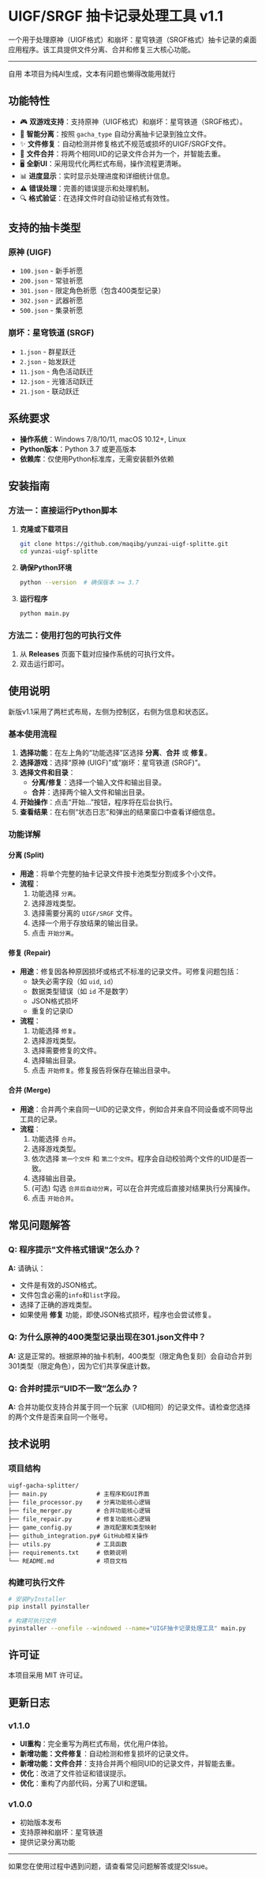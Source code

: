 # UIGF/SRGF 抽卡记录处理工具 v1.1

一个用于处理原神（UIGF格式）和崩坏：星穹铁道（SRGF格式）抽卡记录的桌面应用程序。该工具提供文件分离、合并和修复三大核心功能。

-------

自用
本项目为纯AI生成，文本有问题也懒得改能用就行

## 功能特性

- 🎮 **双游戏支持**：支持原神（UIGF格式）和崩坏：星穹铁道（SRGF格式）。
- 📂 **智能分离**：按照 `gacha_type` 自动分离抽卡记录到独立文件。
- ✨ **文件修复**：自动检测并修复格式不规范或损坏的UIGF/SRGF文件。
- 🔗 **文件合并**：将两个相同UID的记录文件合并为一个，并智能去重。
- 🖥️ **全新UI**：采用现代化两栏式布局，操作流程更清晰。
- 📊 **进度显示**：实时显示处理进度和详细统计信息。
- ⚠️ **错误处理**：完善的错误提示和处理机制。
- 🔍 **格式验证**：在选择文件时自动验证格式有效性。

## 支持的抽卡类型

### 原神 (UIGF)
- `100.json` - 新手祈愿
- `200.json` - 常驻祈愿
- `301.json` - 限定角色祈愿（包含400类型记录）
- `302.json` - 武器祈愿
- `500.json` - 集录祈愿

### 崩坏：星穹铁道 (SRGF)
- `1.json` - 群星跃迁
- `2.json` - 始发跃迁
- `11.json` - 角色活动跃迁
- `12.json` - 光锥活动跃迁
- `21.json` - 联动跃迁

## 系统要求

- **操作系统**：Windows 7/8/10/11, macOS 10.12+, Linux
- **Python版本**：Python 3.7 或更高版本
- **依赖库**：仅使用Python标准库，无需安装额外依赖

## 安装指南

### 方法一：直接运行Python脚本

1. **克隆或下载项目**
   ```bash
   git clone https://github.com/maqibg/yunzai-uigf-splitte.git
   cd yunzai-uigf-splitte
   ```

2. **确保Python环境**
   ```bash
   python --version  # 确保版本 >= 3.7
   ```

3. **运行程序**
   ```bash
   python main.py
   ```

### 方法二：使用打包的可执行文件

1. 从 **Releases** 页面下载对应操作系统的可执行文件。
2. 双击运行即可。

## 使用说明

新版v1.1采用了两栏式布局，左侧为控制区，右侧为信息和状态区。

### 基本使用流程

1. **选择功能**：在左上角的“功能选择”区选择 **分离**、**合并** 或 **修复**。
2. **选择游戏**：选择“原神 (UIGF)”或“崩坏：星穹铁道 (SRGF)”。
3. **选择文件和目录**：
    - **分离/修复**：选择一个输入文件和输出目录。
    - **合并**：选择两个输入文件和输出目录。
4. **开始操作**：点击“开始...”按钮，程序将在后台执行。
5. **查看结果**：在右侧“状态日志”和弹出的结果窗口中查看详细信息。

### 功能详解

#### 分离 (Split)
- **用途**：将单个完整的抽卡记录文件按卡池类型分割成多个小文件。
- **流程**：
  1. 功能选择 `分离`。
  2. 选择游戏类型。
  3. 选择需要分离的 `UIGF/SRGF` 文件。
  4. 选择一个用于存放结果的输出目录。
  5. 点击 `开始分离`。

#### 修复 (Repair)
- **用途**：修复因各种原因损坏或格式不标准的记录文件。可修复问题包括：
  - 缺失必需字段（如 `uid`, `id`）
  - 数据类型错误（如 `id` 不是数字）
  - JSON格式损坏
  - 重复的记录ID
- **流程**：
  1. 功能选择 `修复`。
  2. 选择游戏类型。
  3. 选择需要修复的文件。
  4. 选择输出目录。
  5. 点击 `开始修复`。修复报告将保存在输出目录中。

#### 合并 (Merge)
- **用途**：合并两个来自同一UID的记录文件，例如合并来自不同设备或不同导出工具的记录。
- **流程**：
  1. 功能选择 `合并`。
  2. 选择游戏类型。
  3. 依次选择 `第一个文件` 和 `第二个文件`。程序会自动校验两个文件的UID是否一致。
  4. 选择输出目录。
  5. (可选) 勾选 `合并后自动分离`，可以在合并完成后直接对结果执行分离操作。
  6. 点击 `开始合并`。

## 常见问题解答

### Q: 程序提示"文件格式错误"怎么办？
**A:** 请确认：
- 文件是有效的JSON格式。
- 文件包含必需的`info`和`list`字段。
- 选择了正确的游戏类型。
- 如果使用 **修复** 功能，即使JSON格式损坏，程序也会尝试修复。

### Q: 为什么原神的400类型记录出现在301.json文件中？
**A:** 这是正常的。根据原神的抽卡机制，400类型（限定角色复刻）会自动合并到301类型（限定角色），因为它们共享保底计数。

### Q: 合并时提示“UID不一致”怎么办？
**A:** 合并功能仅支持合并属于同一个玩家（UID相同）的记录文件。请检查您选择的两个文件是否来自同一个账号。

## 技术说明

### 项目结构
```
uigf-gacha-splitter/
├── main.py              # 主程序和GUI界面
├── file_processor.py    # 分离功能核心逻辑
├── file_merger.py       # 合并功能核心逻辑
├── file_repair.py       # 修复功能核心逻辑
├── game_config.py       # 游戏配置和类型映射
├── github_integration.py# GitHub相关操作
├── utils.py             # 工具函数
├── requirements.txt     # 依赖说明
└── README.md            # 项目文档
```

### 构建可执行文件
```bash
# 安装PyInstaller
pip install pyinstaller

# 构建可执行文件
pyinstaller --onefile --windowed --name="UIGF抽卡记录处理工具" main.py
```

## 许可证

本项目采用 MIT 许可证。

## 更新日志

### v1.1.0
- **UI重构**：完全重写为两栏式布局，优化用户体验。
- **新增功能：文件修复**：自动检测和修复损坏的记录文件。
- **新增功能：文件合并**：支持合并两个相同UID的记录文件，并智能去重。
- **优化**：改进了文件验证和错误提示。
- **优化**：重构了内部代码，分离了UI和逻辑。

### v1.0.0
- 初始版本发布
- 支持原神和崩坏：星穹铁道
- 提供记录分离功能

---

如果您在使用过程中遇到问题，请查看常见问题解答或提交Issue。